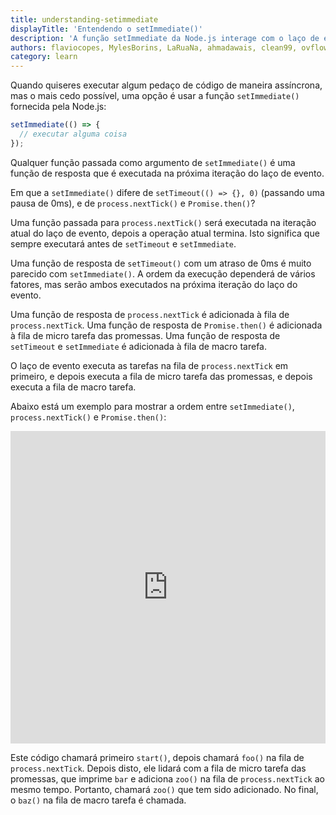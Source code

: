 ```yaml
---
title: understanding-setimmediate
displayTitle: 'Entendendo o setImmediate()'
description: 'A função setImmediate da Node.js interage com o laço de evento de uma maneira especial'
authors: flaviocopes, MylesBorins, LaRuaNa, ahmadawais, clean99, ovflowd, nazarepiedady
category: learn
---
```


Quando quiseres executar algum pedaço de código de maneira assíncrona, mas o mais cedo possível, uma opção é usar a função `setImmediate()` fornecida pela Node.js:

```js
setImmediate(() => {
  // executar alguma coisa
});
```

Qualquer função passada como argumento de `setImmediate()` é uma função de resposta que é executada na próxima iteração do laço de evento.

Em que a `setImmediate()` difere de `setTimeout(() => {}, 0)` (passando uma pausa de 0ms), e de `process.nextTick()` e `Promise.then()`?

Uma função passada para `process.nextTick()` será executada na iteração atual do laço de evento, depois a operação atual termina. Isto significa que sempre executará antes de `setTimeout` e `setImmediate`.

Uma função de resposta de `setTimeout()` com um atraso de 0ms é muito parecido com `setImmediate()`. A ordem da execução dependerá de vários fatores, mas serão ambos executados na próxima iteração do laço do evento.

Uma função de resposta de `process.nextTick` é adicionada à fila de `process.nextTick`. Uma função de resposta de `Promise.then()` é adicionada à fila de micro tarefa das promessas. Uma função de resposta de `setTimeout` e `setImmediate` é adicionada à fila de macro tarefa.

O laço de evento executa as tarefas na fila de `process.nextTick` em primeiro, e depois executa a fila de micro tarefa das promessas, e depois executa a fila de macro tarefa.

Abaixo está um exemplo para mostrar a ordem entre `setImmediate()`, `process.nextTick()` e `Promise.then()`:

<iframe
  title="Um exemplo simples para mostrar a diferença entre setImmediate, nextTick e Promise"
  src="https://stackblitz.com/edit/nodejs-dev-setimmediate?file=index.js&zenmode=1&view=editor"
  alt="nodejs-dev-setimmediate-example on StackBlitz"
  style="height: 500px; width: 100%; border: 0;">
</iframe>

Este código chamará primeiro `start()`, depois chamará `foo()` na fila de `process.nextTick`. Depois disto, ele lidará com a fila de micro tarefa das promessas, que imprime `bar` e adiciona `zoo()` na fila de `process.nextTick` ao mesmo tempo. Portanto, chamará `zoo()` que tem sido adicionado. No final, o `baz()` na fila de macro tarefa é chamada.

